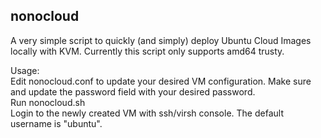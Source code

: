 ## nonocloud

A very simple script to quickly (and simply) deploy Ubuntu Cloud Images locally with KVM. Currently this script only supports amd64 trusty.

Usage:</br>
Edit nonocloud.conf to update your desired VM configuration. Make sure and update the password field with your       desired password.</br> 
Run nonocloud.sh</br>
Login to the newly created VM with ssh/virsh console. The default username is "ubuntu".</br>
